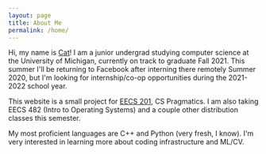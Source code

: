 ```yaml
---
layout: page
title: About Me
permalink: /home/
---
```


Hi, my name is [Cat](https://catzheng.com)! I am a junior undergrad studying computer science at the University of Michigan, currently on track to graduate Fall 2021. This summer I'll be returning to Facebook after interning there remotely Summer 2020, but I'm looking for internship/co-op opportunities during the 2021-2022 school year.

This website is a small project for [EECS 201](https://www.eecs.umich.edu/courses/eecs201/), CS Pragmatics. I am also taking EECS 482 (Intro to Operating Systems) and a couple other distribution classes this semester.

My most proficient languages are C++ and Python (very fresh, I know). I'm very interested in learning more about coding infrastructure and ML/CV.

